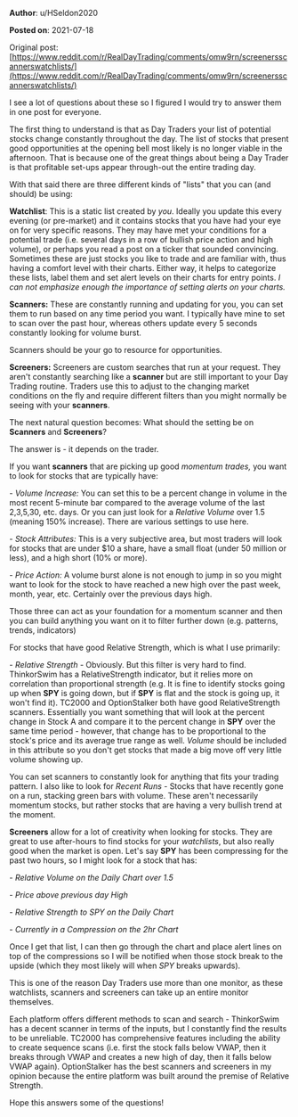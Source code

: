 **Author**: u/HSeldon2020

**Posted on**: 2021-07-18

Original post: [https://www.reddit.com/r/RealDayTrading/comments/omw9rn/screenersscannerswatchlists/](https://www.reddit.com/r/RealDayTrading/comments/omw9rn/screenersscannerswatchlists/)

I see a lot of questions about these so I figured I would try to answer them in one post for everyone.

The first thing to understand is that as Day Traders your list of potential stocks change constantly throughout the day.  The list of stocks that present good opportunities at the opening bell most likely is no longer viable in the afternoon.  That is because one of the great things about being a Day Trader is that profitable set-ups appear through-out the entire trading day.

With that said there are three different kinds of "lists" that you can (and should) be using:

**Watchlist**: This is a static list created by *you*.  Ideally you update this every evening (or pre-market) and it contains stocks that you have had your eye on for very specific reasons.  They may have met your conditions for a potential trade (i.e. several days in a row of bullish price action and high volume), or perhaps you read a post on a ticker that sounded convincing.  Sometimes these are just stocks you like to trade and are familiar with, thus having a comfort level with their charts.  Either way, it helps to categorize these lists, label them and set alert levels on their charts for entry points.  *I can not emphasize enough the importance of setting alerts on your charts.*

**Scanners:** These are constantly running and updating for you, you can set them to run based on any time period you want. I typically have mine to set to scan over the past hour, whereas others update every 5 seconds constantly looking for volume burst.

Scanners should be your go to resource for opportunities.

**Screeners:** Screeners are custom searches that run at your request.  They aren't constantly searching like a **scanner** but are still important to your Day Trading routine.  Traders use this to adjust to the changing market conditions on the fly and require different filters than you might normally be seeing with your **scanners**.

The next natural question becomes: What should the setting be on **Scanners** and **Screeners**?

The answer is - it depends on the trader.

If you want **scanners** that are picking up good *momentum trades,* you want to look for stocks that are typically have:

\- *Volume Increase:* You can set this to be a percent change in volume in the most recent 5-minute bar compared to the average volume of the last 2,3,5,30, etc. days.  Or you can just look for a *Relative Volume* over 1.5 (meaning 150% increase).  There are various settings to use here.

\- *Stock Attributes:* This is a very subjective area, but most traders will look for stocks that are under $10 a share, have a small float (under 50 million or less), and a high short (10% or more).

\- *Price Action:* A volume burst alone is not enough to jump in so you might want to look for the stock to have reached a new high over the past week, month, year, etc.  Certainly over the previous days high.

Those three can act as your foundation for a momentum scanner and then you can build anything you want on it to filter further down (e.g. patterns, trends, indicators)

For stocks that have good Relative Strength, which is what I use primarily:

\- *Relative Strength* \- Obviously.  But this filter is very hard to find.  ThinkorSwim has a RelativeStrength indicator, but it relies more on correlation than proportional strength (e.g. It is fine to identify stocks going up when **SPY** is going down, but if **SPY** is flat and the stock is going up, it won't find it).  TC2000 and OptionStalker both have good RelativeStrength scanners.  Essentially you want something that will look at the percent change in Stock A and compare it to the percent change in **SPY** over the same time period - however, that change has to be proportional to the stock's price and its average true range as well.  *Volume* should be included in this attribute so you don't get stocks that made a big move off very little volume showing up.

You can set scanners to constantly look for anything that fits your trading pattern.  I also like to look for  *Recent Runs -* Stocks that have recently gone on a run, stacking green bars with volume.  These aren't necessarily momentum stocks, but rather stocks that are having a very bullish trend at the moment.

**Screeners** allow for a lot of creativity when looking for stocks.  They are great to use after-hours to find stocks for your *watchlists*, but also really good when the market is open.  Let's say **SPY** has been compressing for the past two hours, so I might look for a stock that has:

\- *Relative Volume on the Daily Chart over 1.5*

\- *Price above previous day High*

\- *Relative Strength to SPY on the Daily Chart*

\- *Currently in a Compression on the 2hr Chart*

Once I get that list, I can then go through the chart and place alert lines on top of the compressions so I will be notified when those stock break to the upside (which they most likely will when *SPY* breaks upwards).

This is one of the reason Day Traders use more than one monitor, as these watchlists, scanners and screeners can take up an entire monitor themselves.

Each platform offers different methods to scan and search - ThinkorSwim has a decent scanner in terms of the inputs, but I constantly find the results to be unreliable.  TC2000 has comprehensive features including the ability to create sequence scans (i.e. first the stock falls below VWAP, then it breaks through VWAP and creates a new high of day, then it falls below VWAP again).  OptionStalker has the best scanners and screeners in my opinion because the entire platform was built around the premise of Relative Strength.

Hope this answers some of the questions!